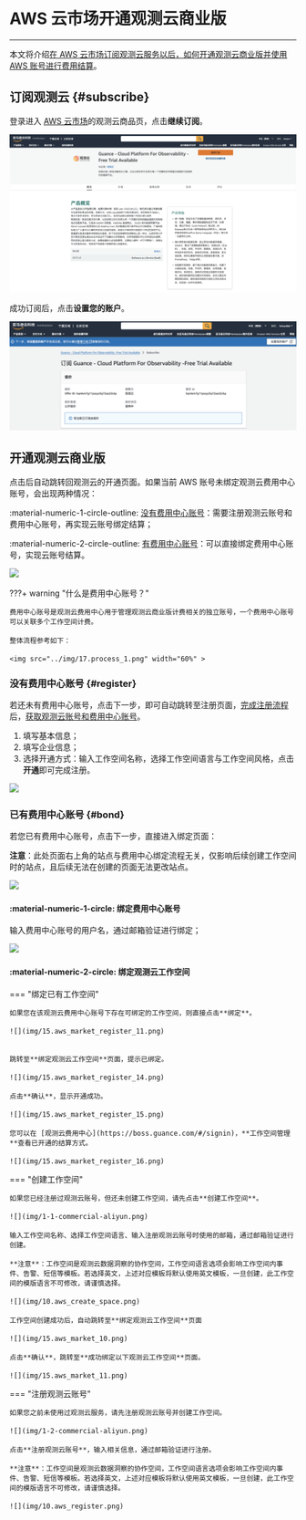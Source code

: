 # AWS 云市场开通观测云商业版
---

本文将介绍<u>在 AWS 云市场订阅观测云服务以后，如何开通观测云商业版并使用 AWS 账号进行费用结算</u>。


## 订阅观测云 {#subscribe}

登录进入 [AWS 云市场](https://awsmarketplace.amazonaws.cn/marketplace/pp/prodview-duyx7ds3f3cq2)的观测云商品页，点击**继续订阅**。

![](img/8.space_4.png)


成功订阅后，点击**设置您的账户**。

![](img/8.space_9.png)


## 开通观测云商业版

点击后自动跳转回观测云的开通页面。如果当前 AWS 账号未绑定观测云费用中心账号，会出现两种情况：

:material-numeric-1-circle-outline: [没有费用中心账号](#register)：需要注册观测云账号和费用中心账号，再实现云账号绑定结算；

:material-numeric-2-circle-outline: [有费用中心账号](#bond)：可以直接绑定费用中心账号，实现云账号结算。

![](img/10.aliyun_market_2.png)

???+ warning "什么是费用中心账号？"

    费用中心账号是观测云费用中心用于管理观测云商业版计费相关的独立账号，一个费用中心账号可以关联多个工作空间计费。

    整体流程参考如下：

    <img src="../img/17.process_1.png" width="60%" >

### 没有费用中心账号 {#register}

若还未有费用中心账号，点击下一步，即可自动跳转至注册页面，[完成注册流程](./commercial-register.md)后，<u>获取观测云账号和费用中心账号</u>。

1. 填写基本信息；
2. 填写企业信息；
3. 选择开通方式：输入工作空间名称，选择工作空间语言与工作空间风格，点击**开通**即可完成注册。

![](img/aws.png)

### 已有费用中心账号 {#bond}

若您已有费用中心账号，点击下一步，直接进入绑定页面：

**注意**：此处页面右上角的站点与费用中心绑定流程无关，仅影响后续创建工作空间时的站点，且后续无法在创建的页面无法更改站点。

![](img/aws-1.png)


#### :material-numeric-1-circle: 绑定费用中心账号

输入费用中心账号的用户名，通过邮箱验证进行绑定；

![](img/aws-2.png)

#### :material-numeric-2-circle: 绑定观测云工作空间

<div class="grid" markdown>

=== "绑定已有工作空间"

    如果您在该观测云费用中心账号下存在可绑定的工作空间，则直接点击**绑定**。

    ![](img/15.aws_market_register_11.png)

    
    跳转至**绑定观测云工作空间**页面，提示已绑定。

    ![](img/15.aws_market_register_14.png)

    点击**确认**，显示开通成功。

    ![](img/15.aws_market_register_15.png)

    您可以在 [观测云费用中心](https://boss.guance.com/#/signin)，**工作空间管理**查看已开通的结算方式。

    ![](img/15.aws_market_register_16.png)


=== "创建工作空间"

    如果您已经注册过观测云账号，但还未创建工作空间，请先点击**创建工作空间**。

    ![](img/1-1-commercial-aliyun.png)

    输入工作空间名称、选择工作空间语言、输入注册观测云账号时使用的邮箱，通过邮箱验证进行创建。

    **注意**：工作空间是观测云数据洞察的协作空间，工作空间语言选项会影响工作空间内事件、告警、短信等模板。若选择英文，上述对应模板将默认使用英文模板，一旦创建，此工作空间的模版语言不可修改，请谨慎选择。

    ![](img/10.aws_create_space.png)

    工作空间创建成功后，自动跳转至**绑定观测云工作空间**页面

    ![](img/15.aws_market_10.png)

    点击**确认**，跳转至**成功绑定以下观测云工作空间**页面。

    ![](img/15.aws_market_11.png)

=== "注册观测云账号"

    如果您之前未使用过观测云服务，请先注册观测云账号并创建工作空间。

    ![](img/1-2-commercial-aliyun.png)

    点击**注册观测云账号**，输入相关信息，通过邮箱验证进行注册。

    **注意**：工作空间是观测云数据洞察的协作空间，工作空间语言选项会影响工作空间内事件、告警、短信等模板。若选择英文，上述对应模板将默认使用英文模板，一旦创建，此工作空间的模版语言不可修改，请谨慎选择。

    ![](img/10.aws_register.png)

</div>

<!--
### 注册观测云商业版

若还未有观测云账号，可以点击**立即注册观测云商业版**，进入账号注册流程。

=== "第一步：基本信息"

    在**基本信息**页面，选择 “中国区2（宁夏）” 或者 “海外区1（俄勒冈）”站点、输入注册信息，点击**下一步**。

    ![](img/15.aws_market_register_1.png)

=== "第二步：企业信息"

    在**企业信息**页面，输入相关信息，点击**注册**。

    ![](img/15.aws_market_register_3.png)

=== "第三步：选择开通方式"

    在**选择开通方式**，填写**工作空间名称**，选择**工作空间语言**，点击**确定**即可完成注册。

    **注意**：工作空间是观测云数据洞察的协作空间，工作空间语言选项会影响工作空间内事件、告警、短信等模板。若选择英文，上述对应模板将默认使用英文模板，一旦创建，此工作空间的模版语言不可修改，请谨慎选择。
    
    ![](img/15.aws_market_register_5.png)

=== "第四步：开通成功"

    成功选择开通方式后，将会提示成功开通观测云商业版。
    
    **注意**：开通成功后，绑定的工作空间所产生的费用将直接从购买该商品的 AWS 账户中进行结算。

    ![](img/15.aws_market_register_7.png)

    您可以使用刚才注册的账号登录到 [观测云费用中心](https://boss.guance.com/#/signin)，在**工作空间管理**查看已开通的结算方式。

    ![](img/15.aws_market_register_10.png)

### 绑定观测云工作空间

若已经有观测云账号，可以点击**已有费用中心账号，去绑定**，提示**如何快速绑定AWS账号结算**。

![](img/15.aws_market_2.png)

点击**知道了**，开始绑定观测云工作空间，在绑定工作空间之前需要先绑定观测云的费用中心账号。

#### 绑定观测云费用中心账号

- 站点：支持选择后续创建工作空间的站点；
- 用户名：若您已经有观测云费用中心账号，可直接输入观测云费用中心账号**用户名**，通过邮箱验证进行绑定；
- 注册：若您还未有观测云费用中心账号，可先进行注册。

![](img/10.market_aws_1.png)


#### 绑定工作空间

=== "绑定已有工作空间"

    如果您在该观测云费用中心账号下存在可绑定的工作空间，则直接点击**绑定**。

    ![](img/15.aws_market_register_11.png)

    在弹出的确认对话框，点击**确认**.

    ![](img/15.aws_market_register_13.png)
    
    跳转至**绑定观测云工作空间**页面，提示已绑定。

    ![](img/15.aws_market_register_14.png)

    点击**确认**，显示开通成功。

    ![](img/15.aws_market_register_15.png)

    您可以在 [观测云费用中心](https://boss.guance.com/#/signin)，**工作空间管理**查看已开通的结算方式。

    ![](img/15.aws_market_register_16.png)


=== "创建工作空间"

    如果您已经注册过观测云账号，但还未创建工作空间，请先点击**创建工作空间**。

    ![](img/1-1-commercial-aliyun.png)

    输入工作空间名称、选择工作空间语言、输入注册观测云账号时使用的邮箱，通过邮箱验证进行创建。

    **注意**：工作空间是观测云数据洞察的协作空间，工作空间语言选项会影响工作空间内事件、告警、短信等模板。若选择英文，上述对应模板将默认使用英文模板，一旦创建，此工作空间的模版语言不可修改，请谨慎选择。

    ![](img/10.aws_create_space.png)

    工作空间创建成功后，自动跳转至**绑定观测云工作空间**页面

    ![](img/15.aws_market_10.png)

    点击**确认**，跳转至**成功绑定以下观测云工作空间**页面。

    ![](img/15.aws_market_11.png)

=== "注册观测云账号"

    如果您之前未使用过观测云服务，请先注册观测云账号并创建工作空间。

    ![](img/1-2-commercial-aliyun.png)

    点击**注册观测云账号**，输入相关信息，通过邮箱验证进行注册。

    **注意**：工作空间是观测云数据洞察的协作空间，工作空间语言选项会影响工作空间内事件、告警、短信等模板。若选择英文，上述对应模板将默认使用英文模板，一旦创建，此工作空间的模版语言不可修改，请谨慎选择。

    ![](img/10.aws_register.png)

## 开始使用观测云

注册完成后，可观看观测云介绍小视频，或者您可以点击**从安装 DataKit 开始**即可安装配置第一个 DataKit。

![](img/1-free-start-1109.png)


-->